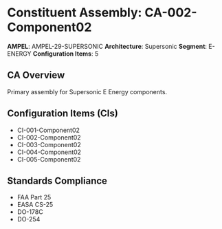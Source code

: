 # Constituent Assembly: CA-002-Component02

**AMPEL**: AMPEL-29-SUPERSONIC
**Architecture**: Supersonic
**Segment**: E-ENERGY
**Configuration Items**: 5

## CA Overview
Primary assembly for Supersonic E Energy components.

## Configuration Items (CIs)
- CI-001-Component02
- CI-002-Component02
- CI-003-Component02
- CI-004-Component02
- CI-005-Component02

## Standards Compliance
- FAA Part 25
- EASA CS-25
- DO-178C
- DO-254
